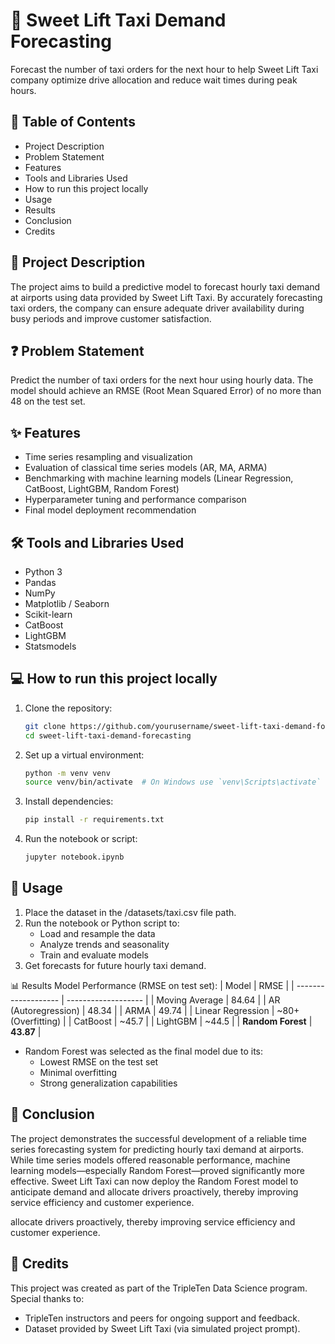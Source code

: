 # 🚕 Sweet Lift Taxi Demand Forecasting
Forecast the number of taxi orders for the next hour to help Sweet Lift Taxi company optimize drive allocation and reduce wait times during peak hours. 

## 📖 Table of Contents
  - Project Description
  - Problem Statement
  - Features
  - Tools and Libraries Used
  - How to run this project locally
  - Usage
  - Results
  - Conclusion
  - Credits

## 📝 Project Description
The project aims to build a predictive model to forecast hourly taxi demand at airports using data provided by Sweet Lift Taxi. By accurately forecasting taxi orders, the company can ensure adequate driver availability during busy periods and improve customer satisfaction. 

## ❓ Problem Statement
Predict the number of taxi orders for the next hour using hourly data. The model should achieve an RMSE (Root Mean Squared Error) of no more than 48 on the test set.

## ✨ Features
  - Time series resampling and visualization
  - Evaluation of classical time series models (AR, MA, ARMA)
  - Benchmarking with machine learning models (Linear Regression, CatBoost, LightGBM, Random Forest)
  - Hyperparameter tuning and performance comparison
  - Final model deployment recommendation

## 🛠️ Tools and Libraries Used
  - Python 3
  - Pandas
  - NumPy
  - Matplotlib / Seaborn
  - Scikit-learn
  - CatBoost
  - LightGBM
  - Statsmodels

## 💻 How to run this project locally
  1. Clone the repository:
      ```bash
      git clone https://github.com/yourusername/sweet-lift-taxi-demand-forecasting.git
      cd sweet-lift-taxi-demand-forecasting
  2. Set up a virtual environment:
     ```bash
     python -m venv venv
     source venv/bin/activate  # On Windows use `venv\Scripts\activate`
  3. Install dependencies:
     ```bash
     pip install -r requirements.txt
  4. Run the notebook or script:
     ```bash
     jupyter notebook.ipynb

## 🧪 Usage
  1. Place the dataset in the /datasets/taxi.csv file path.
  2. Run the notebook or Python script to:
       - Load and resample the data
       - Analyze trends and seasonality
       - Train and evaluate models
  3. Get forecasts for future hourly taxi demand.

📊 Results
Model Performance (RMSE on test set):
| Model               | RMSE                |
| ------------------- | ------------------- |
| Moving Average      | 84.64               |
| AR (Autoregression) | 48.34               |
| ARMA                | 49.74               |
| Linear Regression   | \~80+ (Overfitting) |
| CatBoost            | \~45.7              |
| LightGBM            | \~44.5              |
| **Random Forest**   | **43.87**           |

  - Random Forest was selected as the final model due to its:
      - Lowest RMSE on the test set
      - Minimal overfitting
      - Strong generalization capabilities

## 📌 Conclusion
The project demonstrates the successful development of a reliable time series forecasting system for predicting hourly taxi demand at airports. While time series models offered reasonable performance, machine learning models—especially Random Forest—proved significantly more effective.
Sweet Lift Taxi can now deploy the Random Forest model to anticipate demand and allocate drivers proactively, thereby improving service efficiency and customer experience.

allocate drivers proactively, thereby improving service efficiency and customer experience.

## 🤝 Credits
This project was created as part of the TripleTen Data Science program. Special thanks to:
  - TripleTen instructors and peers for ongoing support and feedback.
  - Dataset provided by Sweet Lift Taxi (via simulated project prompt).
